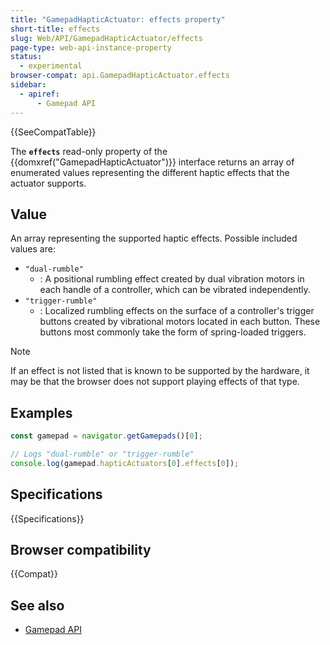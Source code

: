 ```yaml
---
title: "GamepadHapticActuator: effects property"
short-title: effects
slug: Web/API/GamepadHapticActuator/effects
page-type: web-api-instance-property
status:
  - experimental
browser-compat: api.GamepadHapticActuator.effects
sidebar:
  - apiref:
      - Gamepad API
---
```


{{SeeCompatTable}}

The **`effects`** read-only property of the {{domxref("GamepadHapticActuator")}} interface returns an array of enumerated values representing the different haptic effects that the actuator supports.

## Value

An array representing the supported haptic effects. Possible included values are:

- `"dual-rumble"`
  - : A positional rumbling effect created by dual vibration motors in each handle of a controller, which can be vibrated independently.
- `"trigger-rumble"`
  - : Localized rumbling effects on the surface of a controller's trigger buttons created by vibrational motors located in each button. These buttons most commonly take the form of spring-loaded triggers.

> [!NOTE]
> If an effect is not listed that is known to be supported by the hardware, it may be that the browser does not support playing effects of that type.

## Examples

```js
const gamepad = navigator.getGamepads()[0];

// Logs "dual-rumble" or "trigger-rumble"
console.log(gamepad.hapticActuators[0].effects[0]);
```

## Specifications

{{Specifications}}

## Browser compatibility

{{Compat}}

## See also

- [Gamepad API](/en-US/docs/Web/API/Gamepad_API)
